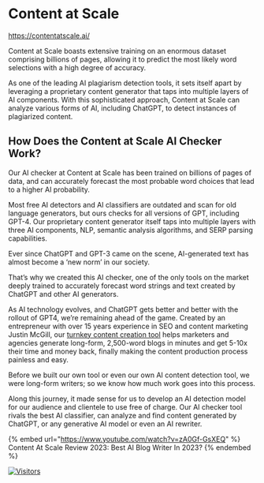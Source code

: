 # Content at Scale

https://contentatscale.ai/

Content at Scale boasts extensive training on an enormous dataset comprising billions of pages, allowing it to predict the most likely word selections with a high degree of accuracy.

As one of the leading AI plagiarism detection tools, it sets itself apart by leveraging a proprietary content generator that taps into multiple layers of AI components. With this sophisticated approach, Content at Scale can analyze various forms of AI, including ChatGPT, to detect instances of plagiarized content.

## How Does the Content at Scale AI Checker Work?

Our AI checker at Content at Scale has been trained on billions of pages of data, and can accurately forecast the most probable word choices that lead to a higher AI probability.

Most free AI detectors and AI classifiers are outdated and scan for old language generators, but ours checks for all versions of GPT, including GPT-4. Our proprietary content generator itself taps into multiple layers with three AI components, NLP, semantic analysis algorithms, and SERP parsing capabilities.

Ever since ChatGPT and GPT-3 came on the scene, AI-generated text has almost become a ‘new norm’ in our society.

That’s why we created this AI checker, one of the only tools on the market deeply trained to accurately forecast word strings and text created by ChatGPT and other AI generators.

As AI technology evolves, and ChatGPT gets better and better with the rollout of GPT4, we’re remaining ahead of the game. Created by an entrepreneur with over 15 years experience in SEO and content marketing Justin McGill, our [turnkey content creation tool](https://contentatscale.ai/) helps marketers and agencies generate long-form, 2,500-word blogs in minutes and get 5-10x their time and money back, finally making the content production process painless and easy.

Before we built our own tool or even our own AI content detection tool, we were long-form writers; so we know how much work goes into this process.

Along this journey, it made sense for us to develop an AI detection model for our audience and clientele to use free of charge. Our AI checker tool rivals the best AI classifier, can analyze and find content generated by ChatGPT, or any generative AI model or even an AI rewriter.

{% embed url="https://www.youtube.com/watch?v=zA0Gf-GsXEQ" %}
Content At Scale Review 2023: Best AI Blog Writer In 2023?
{% endembed %}


[![Visitors](https://api.visitorbadge.io/api/visitors?path=https%3A%2F%2Fgithub.com%2Fdrshahizan\&labelColor=%23697689\&countColor=%23555555\&style=plastic)](https://visitorbadge.io/status?path=https%3A%2F%2Fgithub.com%2Fdrshahizan)

